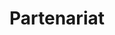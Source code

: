 ---
title: "Partenariat"
herotext: "S'associer pour le progrès, collaborez avec nous pour promouvoir des solutions durables et autonomiser les communautés à l'échelle mondiale."
headertext: "Communautés Résilientes<br>Aux Quatre Coins du Monde"
cta1: "Plans de Partenariat"
cta2: "Rejoignez-nous Maintenant"
cta1link: "#partnerplans"
cta2link: "nous_rejoindre"
bg: "/notassets/partnership.jpg"
---